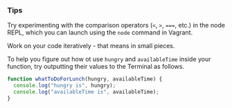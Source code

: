 ### Tips

Try experimenting with the comparison operators (`<`, `>`, `===`, etc.) in the node REPL, which you can launch using the `node` command in Vagrant.

Work on your code iteratively - that means in small pieces.

To help you figure out how ot use `hungry` and `availableTime` inside your function, try outputting their values to the Terminal as follows.




``` javascript
function whatToDoForLunch(hungry, availableTime) {
  console.log("hungry is", hungry);
  console.log("availableTime is", availableTime);
}
```